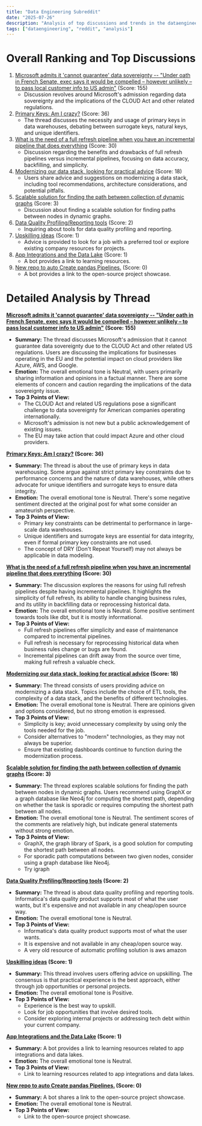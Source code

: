 ```yaml
---
title: "Data Engineering Subreddit"
date: "2025-07-26"
description: "Analysis of top discussions and trends in the dataengineering subreddit"
tags: ["dataengineering", "reddit", "analysis"]
---
```


# Overall Ranking and Top Discussions
1.  [Microsoft admits it 'cannot guarantee' data sovereignty -- "Under oath in French Senate, exec says it would be compelled – however unlikely – to pass local customer info to US admin"](https://www.theregister.com/2025/07/25/microsoft_admits_it_cannot_guarantee/) (Score: 155)
    *   Discussion revolves around Microsoft's admission regarding data sovereignty and the implications of the CLOUD Act and other related regulations.
2.  [Primary Keys: Am I crazy?](https://i.redd.it/meg7r48jr8ff1.jpeg) (Score: 36)
    *   The thread discusses the necessity and usage of primary keys in data warehouses, debating between surrogate keys, natural keys, and unique identifiers.
3.  [What is the need of a full refresh pipeline when you have an incremental pipeline that does everything](https://www.reddit.com/r/dataengineering/comments/1m9n3fz/what_is_the_need_of_a_full_refresh_pipeline_when/) (Score: 30)
    *   Discussion regarding the benefits and drawbacks of full refresh pipelines versus incremental pipelines, focusing on data accuracy, backfilling, and simplicity.
4.  [Modernizing our data stack, looking for practical advice](https://www.reddit.com/r/dataengineering/comments/1m9c42u/modernizing_our_data_stack_looking_for_practical/) (Score: 18)
    *   Users share advice and suggestions on modernizing a data stack, including tool recommendations, architecture considerations, and potential pitfalls.
5.  [Scalable solution for finding the path between collection of dynamic graphs](https://www.reddit.com/r/dataengineering/comments/1m9nc41/scalable_solution_for_finding_the_path_between/) (Score: 3)
    *   Discussion about finding a scalable solution for finding paths between nodes in dynamic graphs.
6.  [Data Quality Profiling/Reporting tools](https://www.reddit.com/r/dataengineering/comments/1m9nykt/data_quality_profilingreporting_tools/) (Score: 2)
    *   Inquiring about tools for data quality profiling and reporting.
7.  [Upskilling ideas](https://www.reddit.com/r/dataengineering/comments/1m9xtcn/upskilling_ideas/) (Score: 1)
    *   Advice is provided to look for a job with a preferred tool or explore existing company resources for projects.
8.  [App Integrations and the Data Lake](https://www.reddit.com/r/dataengineering/comments/1ma19ck/app_integrations_and_the_data_lake/) (Score: 1)
    *   A bot provides a link to learning resources.
9.  [New repo to auto Create pandas Pipelines.](https://www.reddit.com/r/dataengineering/comments/1m9i8vq/new_repo_to_auto_create_pandas_pipelines/) (Score: 0)
    *   A bot provides a link to the open-source project showcase.

# Detailed Analysis by Thread
**[Microsoft admits it 'cannot guarantee' data sovereignty -- "Under oath in French Senate, exec says it would be compelled – however unlikely – to pass local customer info to US admin"](https://www.theregister.com/2025/07/25/microsoft_admits_it_cannot_guarantee/) (Score: 155)**
*  **Summary:** The thread discusses Microsoft's admission that it cannot guarantee data sovereignty due to the CLOUD Act and other related US regulations. Users are discussing the implications for businesses operating in the EU and the potential impact on cloud providers like Azure, AWS, and Google.
*  **Emotion:** The overall emotional tone is Neutral, with users primarily sharing information and opinions in a factual manner. There are some elements of concern and caution regarding the implications of the data sovereignty issue.
*  **Top 3 Points of View:**
    *   The CLOUD Act and related US regulations pose a significant challenge to data sovereignty for American companies operating internationally.
    *   Microsoft's admission is not new but a public acknowledgement of existing issues.
    *   The EU may take action that could impact Azure and other cloud providers.

**[Primary Keys: Am I crazy?](https://i.redd.it/meg7r48jr8ff1.jpeg) (Score: 36)**
*  **Summary:** The thread is about the use of primary keys in data warehousing. Some argue against strict primary key constraints due to performance concerns and the nature of data warehouses, while others advocate for unique identifiers and surrogate keys to ensure data integrity.
*  **Emotion:** The overall emotional tone is Neutral. There's some negative sentiment directed at the original post for what some consider an amateurish perspective.
*  **Top 3 Points of View:**
    *   Primary key constraints can be detrimental to performance in large-scale data warehouses.
    *   Unique identifiers and surrogate keys are essential for data integrity, even if formal primary key constraints are not used.
    *   The concept of DRY (Don't Repeat Yourself) may not always be applicable in data modeling.

**[What is the need of a full refresh pipeline when you have an incremental pipeline that does everything](https://www.reddit.com/r/dataengineering/comments/1m9n3fz/what_is_the_need_of_a_full_refresh_pipeline_when/) (Score: 30)**
*  **Summary:** The discussion explores the reasons for using full refresh pipelines despite having incremental pipelines. It highlights the simplicity of full refresh, its ability to handle changing business rules, and its utility in backfilling data or reprocessing historical data.
*  **Emotion:** The overall emotional tone is Neutral. Some positive sentiment towards tools like dbt, but it is mostly informational.
*  **Top 3 Points of View:**
    *   Full refresh pipelines offer simplicity and ease of maintenance compared to incremental pipelines.
    *   Full refresh is necessary for reprocessing historical data when business rules change or bugs are found.
    *   Incremental pipelines can drift away from the source over time, making full refresh a valuable check.

**[Modernizing our data stack, looking for practical advice](https://www.reddit.com/r/dataengineering/comments/1m9c42u/modernizing_our_data_stack_looking_for_practical/) (Score: 18)**
*  **Summary:** The thread consists of users providing advice on modernizing a data stack. Topics include the choice of ETL tools, the complexity of a data stack, and the benefits of different technologies.
*  **Emotion:** The overall emotional tone is Neutral. There are opinions given and options considered, but no strong emotion is expressed.
*  **Top 3 Points of View:**
    *   Simplicity is key; avoid unnecessary complexity by using only the tools needed for the job.
    *   Consider alternatives to "modern" technologies, as they may not always be superior.
    *   Ensure that existing dashboards continue to function during the modernization process.

**[Scalable solution for finding the path between collection of dynamic graphs](https://www.reddit.com/r/dataengineering/comments/1m9nc41/scalable_solution_for_finding_the_path_between/) (Score: 3)**
*  **Summary:** The thread explores scalable solutions for finding the path between nodes in dynamic graphs. Users recommend using GraphX or a graph database like Neo4j for computing the shortest path, depending on whether the task is sporadic or requires computing the shortest path between all nodes.
*  **Emotion:** The overall emotional tone is Neutral. The sentiment scores of the comments are relatively high, but indicate general statements without strong emotion.
*  **Top 3 Points of View:**
    *   GraphX, the graph library of Spark, is a good solution for computing the shortest path between all nodes.
    *   For sporadic path computations between two given nodes, consider using a graph database like Neo4j.
    *  Try igraph

**[Data Quality Profiling/Reporting tools](https://www.reddit.com/r/dataengineering/comments/1m9nykt/data_quality_profilingreporting_tools/) (Score: 2)**
*  **Summary:** The thread is about data quality profiling and reporting tools. Informatica's data quality product supports most of what the user wants, but it's expensive and not available in any cheap/open source way.
*  **Emotion:** The overall emotional tone is Neutral.
*  **Top 3 Points of View:**
    *   Informatica's data quality product supports most of what the user wants.
    *   It is expensive and not available in any cheap/open source way.
    *   A very old resource of automatic profiling solution is aws amazon

**[Upskilling ideas](https://www.reddit.com/r/dataengineering/comments/1m9xtcn/upskilling_ideas/) (Score: 1)**
*  **Summary:** This thread involves users offering advice on upskilling. The consensus is that practical experience is the best approach, either through job opportunities or personal projects.
*  **Emotion:** The overall emotional tone is Positive.
*  **Top 3 Points of View:**
    *   Experience is the best way to upskill.
    *   Look for job opportunities that involve desired tools.
    *   Consider exploring internal projects or addressing tech debt within your current company.

**[App Integrations and the Data Lake](https://www.reddit.com/r/dataengineering/comments/1ma19ck/app_integrations_and_the_data_lake/) (Score: 1)**
*  **Summary:** A bot provides a link to learning resources related to app integrations and data lakes.
*  **Emotion:** The overall emotional tone is Neutral.
*  **Top 3 Points of View:**
    *   Link to learning resources related to app integrations and data lakes.

**[New repo to auto Create pandas Pipelines.](https://www.reddit.com/r/dataengineering/comments/1m9i8vq/new_repo_to_auto_create_pandas_pipelines/) (Score: 0)**
*  **Summary:** A bot shares a link to the open-source project showcase.
*  **Emotion:** The overall emotional tone is Neutral.
*  **Top 3 Points of View:**
    *   Link to the open-source project showcase.

